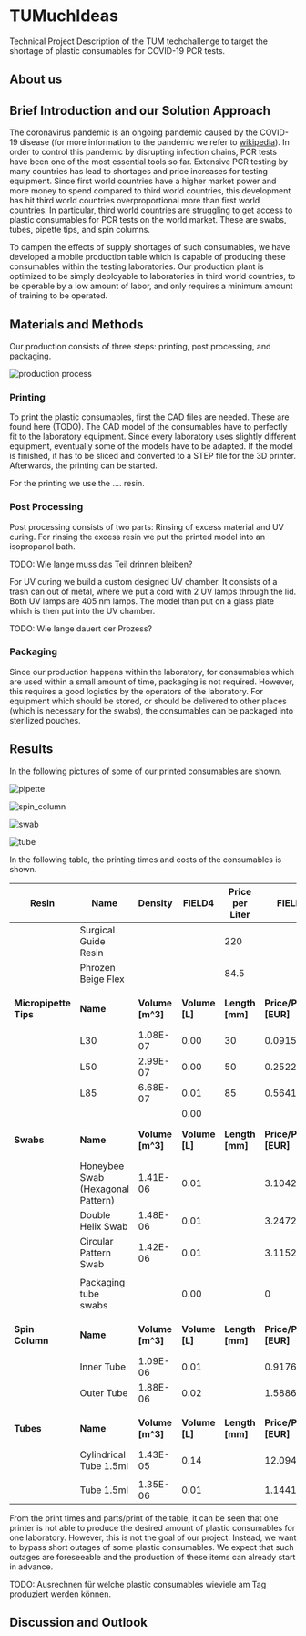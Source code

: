 # TUMuchIdeas
Technical Project Description of the TUM techchallenge to target the shortage of plastic consumables for COVID-19 PCR tests.

## About us

## Brief Introduction and our Solution Approach

The coronavirus pandemic is an ongoing pandemic caused by the COVID-19 disease (for more information to the pandemic we refer to [wikipedia](https://en.wikipedia.org/wiki/COVID-19_pandemic)).
In order to control this pandemic by disrupting infection chains, PCR tests have been one of the most essential tools so far.
Extensive PCR testing by many countries has lead to shortages and price increases for testing equipment.
Since first world countries have a higher market power and more money to spend compared to third world countries, this development has hit third world countries overproportional more than first world countries.
In particular, third world countries are struggling to get  access to plastic consumables for PCR tests on the world market. These are swabs, tubes, pipette tips, and spin columns.

To dampen the effects of supply shortages of such consumables, we have developed a mobile production table which is capable of producing these consumables within the testing laboratories. Our production plant is optimized to be simply deployable to laboratories in third world countries, to be operable by a low amount of labor, and only requires a minimum amount of training to be operated.


## Materials and Methods

Our production consists of three steps: printing, post processing, and packaging.

![production process](figures/production_process.png)

### Printing

To print the plastic consumables, first the CAD files are needed. These are found
here (TODO).
The CAD model of the consumables have to perfectly fit to the laboratory equipment.
Since every laboratory uses slightly different equipment, eventually some of the models
have to be adapted.
If the model is finished, it has to be sliced and converted to a STEP file for the 3D printer.
Afterwards, the printing can be started.

For the printing we use the .... resin.

### Post Processing

Post processing consists of two parts: Rinsing of excess material and UV curing.
For rinsing the excess resin we put the printed model into an isopropanol bath.

TODO: Wie lange muss das Teil drinnen bleiben?

For UV curing we build a custom designed UV chamber. It consists of a trash can out of metal,
where we put a cord with 2 UV lamps through the lid. Both UV lamps are 405 nm lamps.
The model than put on a glass plate which is then put into the UV chamber.

TODO: Wie lange dauert der Prozess?

### Packaging

Since our production happens within the laboratory, for consumables which are used within
a small amount of time, packaging is not required. However, this requires a good logistics
by the operators of the laboratory.
For equipment which should be stored, or should be delivered to other places (which is necessary for the swabs),
the consumables can be packaged into sterilized pouches.


## Results

In the following pictures of some of our printed consumables are shown.

![pipette](figures/printed_prototypes/pipette.jpg)

![spin_column](figures/printed_prototypes/spin_column.jpg)

![swab](figures/printed_prototypes/swab.jpg)

![tube](figures/printed_prototypes/tube.jpg)

In the following table, the printing times and costs of the consumables is shown.

|Resin            |Name                             |Density     |FIELD4    |Price per Liter|FIELD6          |FIELD7           |FIELD8      |
|-----------------|---------------------------------|------------|----------|---------------|----------------|-----------------|------------|
|                 |Surgical Guide Resin             |            |          |220            |                |                 |            |
|                 |Phrozen Beige Flex               |            |          |84.5           |                |                 |            |
|                 |                                 |            |          |               |                |                 |            |
|**Micropipette Tips**|**Name**                     |**Volume [m^3]**|**Volume [L]**|**Length [mm]**    |**Price/Part [EUR]**|**Time / Part [min]**|**Parts/Print** |
|                 |L30                              |1.08E-07    |0.00      |30             |0.091598        |141.7            |312         |
|                 |L50                              |2.99E-07    |0.00      |50             |0.2522325       |234              |112         |
|                 |L85                              |6.68E-07    |0.01      |85             |0.564122        |390              |72          |
|                 |                                 |            |0.00      |               |                |                 |            |
|**Swabs**            |**Name**                         |**Volume [m^3]**|**Volume [L]**|**Length [mm]**    |**Price/Part [EUR]**|**Time / Part [min]**|**Parts/Print** |
|                 |Honeybee Swab (Hexagonal Pattern)|1.41E-06    |0.01      |               |3.1042          |702              |209         |
|                 |Double Helix Swab                |1.48E-06    |0.01      |               |3.2472          |702              |209         |
|                 |Circular Pattern Swab            |1.42E-06    |0.01      |               |3.1152          |702              |209         |
|                 |                                 |            |          |               |                |                 |            |
|                 |Packaging tube swabs             |            |0.00      |               |0               |                 |            |
|                 |                                 |            |          |               |                |                 |            |
|**Spin Column**      |**Name**                         |**Volume [m^3]**|**Volume [L]**|**Length [mm]**    |**Price/Part [EUR]**|**Time / Part [min]**|**Parts/Print** |
|                 |Inner Tube                       |1.09E-06    |0.01      |               |0.91767         |161.2            |8           |
|                 |Outer Tube                       |1.88E-06    |0.02      |               |1.5886          |196.3            |28          |
|                 |                                 |            |          |               |                |                 |            |
|**Tubes**            |**Name**                         |**Volume [m^3]**|**Volume [L]**|**Length [mm]**    |**Price/Part [EUR]**|**Time / Part [min]**|**Parts/Print** |
|                 |Cylindrical Tube 1.5ml           |1.43E-05    |0.14      |               |12.0940118      |192.4            |12          |
|                 |                                 |            |          |               |                |                 |            |
|                 |Tube 1.5ml                       |1.35E-06    |0.01      |               |1.14413         |202.8            |12          |


From the print times and parts/print of the table, it can be seen that one printer is not able to produce the desired amount of
plastic consumables for one laboratory. However, this is not the goal of our project. Instead, we want to bypass short outages of
some plastic consumables. We expect that such outages are foreseeable and the production of these items can already start in advance.

TODO: Ausrechnen für welche plastic consumables wieviele am Tag produziert werden können.

## Discussion and Outlook
